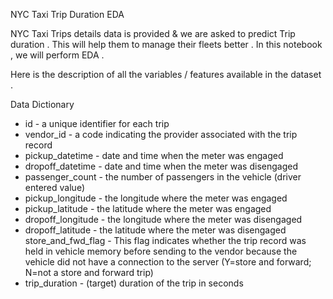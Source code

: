 NYC Taxi Trip Duration EDA


NYC Taxi Trips details data is provided & we are asked to predict Trip duration . This will help them to manage their fleets better . In this notebook , we will perform EDA .

Here is the description of all the variables / features available in the dataset .

Data Dictionary
- id - a unique identifier for each trip
- vendor_id - a code indicating the provider associated with the trip record
- pickup_datetime - date and time when the meter was engaged
- dropoff_datetime - date and time when the meter was disengaged
- passenger_count - the number of passengers in the vehicle (driver entered value)
- pickup_longitude - the longitude where the meter was engaged
- pickup_latitude - the latitude where the meter was engaged
- dropoff_longitude - the longitude where the meter was disengaged
- dropoff_latitude - the latitude where the meter was disengaged
store_and_fwd_flag - This flag indicates whether the trip record was held in vehicle memory before sending to the vendor because the vehicle did not have a connection to the server (Y=store and forward; N=not a store and forward trip)
- trip_duration - (target) duration of the trip in seconds
